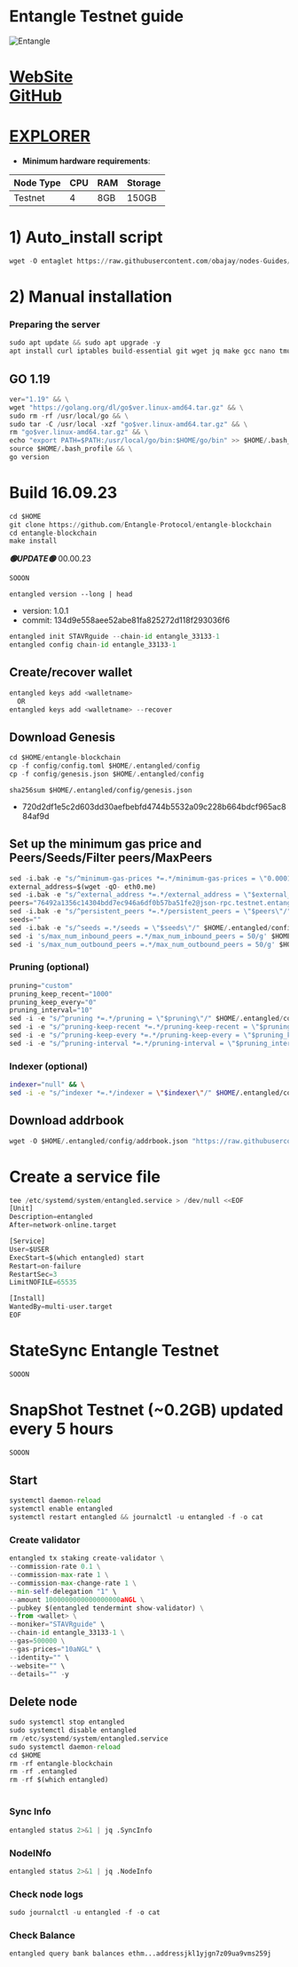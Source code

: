 # Entangle Testnet guide

![Entangle](https://github.com/obajay/nodes-Guides/assets/44331529/933f67f0-6a06-49f9-a27d-bee1b1855190)

[WebSite](https://www.entangle.fi/)\
[GitHub](https://github.com/Entangle-Protocol/entangle-blockchain)
=
[EXPLORER](https://explorer.stavr.tech/Entangle-testnet/staking)
=

- **Minimum hardware requirements**:

| Node Type |CPU | RAM  | Storage  | 
|-----------|----|------|----------|
| Testnet   |   4|  8GB | 150GB    |


# 1) Auto_install script
```python
wget -O entaglet https://raw.githubusercontent.com/obajay/nodes-Guides/main/Projects/Entangle/entaglet && chmod +x entaglet && ./entaglet
```

# 2) Manual installation

### Preparing the server
```python
sudo apt update && sudo apt upgrade -y
apt install curl iptables build-essential git wget jq make gcc nano tmux htop nvme-cli pkg-config libssl-dev libleveldb-dev tar clang bsdmainutils ncdu unzip libleveldb-dev -y
```

## GO 1.19
```python
ver="1.19" && \
wget "https://golang.org/dl/go$ver.linux-amd64.tar.gz" && \
sudo rm -rf /usr/local/go && \
sudo tar -C /usr/local -xzf "go$ver.linux-amd64.tar.gz" && \
rm "go$ver.linux-amd64.tar.gz" && \
echo "export PATH=$PATH:/usr/local/go/bin:$HOME/go/bin" >> $HOME/.bash_profile && \
source $HOME/.bash_profile && \
go version
```

# Build 16.09.23
```python
cd $HOME
git clone https://github.com/Entangle-Protocol/entangle-blockchain
cd entangle-blockchain
make install
```
*******🟢UPDATE🟢******* 00.00.23
```python
SOOON
```

`entangled version --long | head`
- version: 1.0.1
- commit: 134d9e558aee52abe81fa825272d118f293036f6

```python
entangled init STAVRguide --chain-id entangle_33133-1
entangled config chain-id entangle_33133-1
```    

## Create/recover wallet
```python
entangled keys add <walletname>
  OR
entangled keys add <walletname> --recover
```

## Download Genesis
```python
cd $HOME/entangle-blockchain
cp -f config/config.toml $HOME/.entangled/config
cp -f config/genesis.json $HOME/.entangled/config

```
`sha256sum $HOME/.entangled/config/genesis.json`
+ 720d2df1e5c2d603dd30aefbebfd4744b5532a09c228b664bdcf965ac884af9d

## Set up the minimum gas price and Peers/Seeds/Filter peers/MaxPeers
```python
sed -i.bak -e "s/^minimum-gas-prices *=.*/minimum-gas-prices = \"0.0001aNGL\"/;" ~/.entangled/config/app.toml
external_address=$(wget -qO- eth0.me) 
sed -i.bak -e "s/^external_address *=.*/external_address = \"$external_address:26656\"/" $HOME/.entangled/config/config.toml
peers="76492a1356c14304bdd7ec946a6df0b57ba51fe2@json-rpc.testnet.entangle.fi:26656"
sed -i.bak -e "s/^persistent_peers *=.*/persistent_peers = \"$peers\"/" $HOME/.entangled/config/config.toml
seeds=""
sed -i.bak -e "s/^seeds =.*/seeds = \"$seeds\"/" $HOME/.entangled/config/config.toml
sed -i 's/max_num_inbound_peers =.*/max_num_inbound_peers = 50/g' $HOME/.entangled/config/config.toml
sed -i 's/max_num_outbound_peers =.*/max_num_outbound_peers = 50/g' $HOME/.entangled/config/config.toml

```
### Pruning (optional)
```python
pruning="custom"
pruning_keep_recent="1000"
pruning_keep_every="0"
pruning_interval="10"
sed -i -e "s/^pruning *=.*/pruning = \"$pruning\"/" $HOME/.entangled/config/app.toml
sed -i -e "s/^pruning-keep-recent *=.*/pruning-keep-recent = \"$pruning_keep_recent\"/" $HOME/.entangled/config/app.toml
sed -i -e "s/^pruning-keep-every *=.*/pruning-keep-every = \"$pruning_keep_every\"/" $HOME/.entangled/config/app.toml
sed -i -e "s/^pruning-interval *=.*/pruning-interval = \"$pruning_interval\"/" $HOME/.entangled/config/app.toml
```
### Indexer (optional) 
```bash
indexer="null" && \
sed -i -e "s/^indexer *=.*/indexer = \"$indexer\"/" $HOME/.entangled/config/config.toml
```

## Download addrbook
```python
wget -O $HOME/.entangled/config/addrbook.json "https://raw.githubusercontent.com/obajay/nodes-Guides/main/Projects/Entangle/addrbook.json"
```

# Create a service file
```python
tee /etc/systemd/system/entangled.service > /dev/null <<EOF
[Unit]
Description=entangled
After=network-online.target

[Service]
User=$USER
ExecStart=$(which entangled) start
Restart=on-failure
RestartSec=3
LimitNOFILE=65535

[Install]
WantedBy=multi-user.target
EOF
```
# StateSync Entangle Testnet
```python
SOOON
```
# SnapShot Testnet (~0.2GB) updated every 5 hours  
```python
SOOON
```

## Start
```python
systemctl daemon-reload
systemctl enable entangled
systemctl restart entangled && journalctl -u entangled -f -o cat
```

### Create validator
```python
entangled tx staking create-validator \
--commission-rate 0.1 \
--commission-max-rate 1 \
--commission-max-change-rate 1 \
--min-self-delegation "1" \
--amount 1000000000000000000aNGL \
--pubkey $(entangled tendermint show-validator) \
--from <wallet> \
--moniker="STAVRguide" \
--chain-id entangle_33133-1 \
--gas=500000 \
--gas-prices="10aNGL" \
--identity="" \
--website="" \
--details="" -y
```

## Delete node
```python
sudo systemctl stop entangled
sudo systemctl disable entangled
rm /etc/systemd/system/entangled.service
sudo systemctl daemon-reload
cd $HOME
rm -rf entangle-blockchain
rm -rf .entangled
rm -rf $(which entangled)
```
#
### Sync Info
```python
entangled status 2>&1 | jq .SyncInfo
```
### NodeINfo
```python
entangled status 2>&1 | jq .NodeInfo
```
### Check node logs
```python
sudo journalctl -u entangled -f -o cat
```
### Check Balance
```python
entangled query bank balances ethm...addressjkl1yjgn7z09ua9vms259j
```
